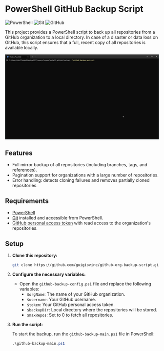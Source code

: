 # PowerShell GitHub Backup Script

![PowerShell](https://img.shields.io/badge/PowerShell-%235391FE.svg?style=for-the-badge&logo=powershell&logoColor=white)
![Git](https://img.shields.io/badge/git-%23F05033.svg?style=for-the-badge&logo=git&logoColor=white)
![GitHub](https://img.shields.io/badge/github-%23121011.svg?style=for-the-badge&logo=github&logoColor=white)


This project provides a PowerShell script to back up all repositories from a GitHub organization to a local directory. In case of a disaster or data loss on GitHub, this script ensures that a full, recent copy of all repositories is available locally.

![](https://github.com/guigiovine/pshell-github-backup/blob/main/README.gif)

## Features

- Full mirror backup of all repositories (including branches, tags, and references).
- Pagination support for organizations with a large number of repositories.
- Error handling: detects cloning failures and removes partially cloned repositories.

## Requirements

- [PowerShell](https://docs.microsoft.com/en-us/powershell/)
- [Git](https://git-scm.com/) installed and accessible from PowerShell.
- [GitHub personal access token](https://docs.github.com/en/authentication/keeping-your-account-and-data-secure/managing-your-personal-access-tokens) with read access to the organization's repositories.

## Setup

1. **Clone this repository:**
    ```bash
    git clone https://github.com/guigiovine/github-org-backup-script.git
    ```

2. **Configure the necessary variables:**

   - Open the `github-backup-config.ps1` file and replace the following variables:
     - `$orgName`: The name of your GitHub organization.
     - `$username`: Your GitHub username.
     - `$token`: Your GitHub personal access token.
     - `$backupDir`: Local directory where the repositories will be stored.
     - `$maxRepos`: Set to 0 to fetch all repositories.


3. **Run the script:**

   To start the backup, run the `github-backup-main.ps1` file in PowerShell:
   ```powershell
   .\github-backup-main.ps1
